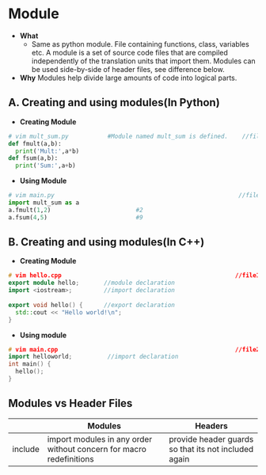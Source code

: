 # Module
- **What** 
  - Same as python module. File containing functions, class, variables etc. A module is a set of source code files that are compiled independently of the translation units that import them. Modules can be used side-by-side of header files, see difference below.
- **Why** Modules help divide large amounts of code into logical parts.

## A. Creating and using modules(In Python)
- **Creating Module**
```python
# vim mult_sum.py           #Module named mult_sum is defined.    //file1
def fmult(a,b):
  print('Mult:',a*b)
def fsum(a,b):
  print('Sum:',a+b)    
```

- **Using Module**
```py
# vim main.py                                                    //file2
import mult_sum as a
a.fmult(1,2)                        #2
a.fsum(4,5)                         #9
```

## B. Creating and using modules(In C++)
- **Creating Module**
```c++
# vim hello.cpp                                                 //file1
export module hello;       //module declaration
import <iostream>;         //import declaration
 
export void hello() {      //export declaration
  std::cout << "Hello world!\n";
}
```
- **Using module**
```c++
# vim main.cpp                                                  //file2
import helloworld;          //import declaration
int main() {
  hello();
}
```

## Modules vs Header Files
| | Modules | Headers |
| --- | --- | --- |
| include | import modules in any order without concern for macro redefinitions | provide header guards so that its not included again |
